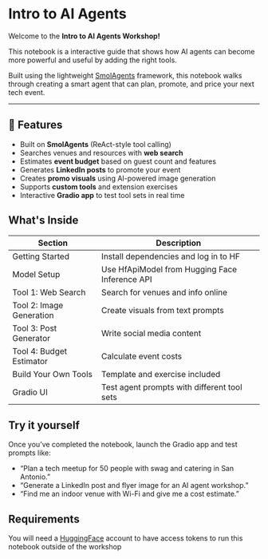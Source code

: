 # Intro to AI Agents 

Welcome to the **Intro to AI Agents Workshop!** 

This notebook is a interactive guide that shows how AI agents can become more powerful and useful by adding the right tools.

Built using the lightweight [SmolAgents](https://github.com/huggingface/smol-agents) framework, this notebook walks through creating a smart agent that can plan, promote, and price your next tech event.

---

## 🚀 Features

-  Built on **SmolAgents** (ReAct-style tool calling)
-  Searches venues and resources with **web search**
-  Estimates **event budget** based on guest count and features
-  Generates **LinkedIn posts** to promote your event
-  Creates **promo visuals** using AI-powered image generation
-  Supports **custom tools** and extension exercises
-  Interactive **Gradio app** to test tool sets in real time

## What's Inside

Section | Description
 --- | ---
Getting Started | Install dependencies and log in to HF
Model Setup | Use HfApiModel from Hugging Face Inference API
Tool 1: Web Search | Search for venues and info online
Tool 2: Image Generation | Create visuals from text prompts
Tool 3: Post Generator | Write social media content
Tool 4: Budget Estimator | Calculate event costs
Build Your Own Tools | Template and exercise included
Gradio UI | Test agent prompts with different tool sets

## Try it yourself 
Once you’ve completed the notebook, launch the Gradio app and test prompts like:
-	“Plan a tech meetup for 50 people with swag and catering in San Antonio.”
-	“Generate a LinkedIn post and flyer image for an AI agent workshop.”
-	“Find me an indoor venue with Wi-Fi and give me a cost estimate.”

## Requirements
You will need a [HuggingFace](https://huggingface.co/) account to have access tokens to run this notebook outside of the workshop

